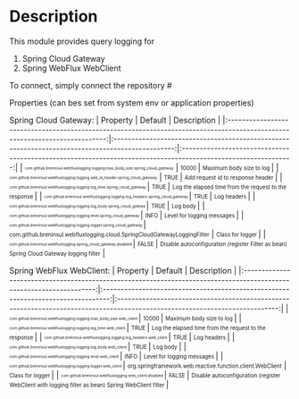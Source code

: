 # Description

This module provides query logging for

1) Spring Cloud Gateway
2) Spring WebFlux WebClient

To connect, simply connect the repository #

Properties (can bes set from system env or application properties)

Spring Cloud Gateway:
|                                                          Property                                                          |                                             Default                                             |                                                  Description                                                  |
|:--------------------------------------------------------------------------------------------------------------------------:|:-----------------------------------------------------------------------------------------------:|:-------------------------------------------------------------------------------------------------------------:|
| <sub><sup><sub><sup>com.github.breninsul.webfluxlogging.logging.max_body_size.spring_cloud_gateway</sup></sub></sup></sub> | <sub><sup>                                  10000                                  </sup></sub> | <sub><sup>                               Maximum body size to log                                </sup></sub> |
| <sub><sup><sub><sup>com.github.breninsul.webfluxlogging.logging.add_id_header.spring_cloud_gateway</sup></sub></sup></sub> | <sub><sup>                                  TRUE                                   </sup></sub> | <sub><sup>                           Add request id to response header                           </sup></sub> |
| <sub><sup><sub><sup> com.github.breninsul.webfluxlogging.logging.log_time.spring_cloud_gateway    </sup></sub></sup></sub> | <sub><sup>                                  TRUE                                   </sup></sub> | <sub><sup>                 Log the elapsed time from the request to the response                 </sup></sub> |
| <sub><sup><sub><sup>com.github.breninsul.webfluxlogging.logging.log_headers.spring_cloud_gateway  </sup></sub></sup></sub> | <sub><sup>                                  TRUE                                   </sup></sub> | <sub><sup>                                      Log headers                                      </sup></sub> |
| <sub><sup><sub><sup>  com.github.breninsul.webfluxlogging.logging.log_body.spring_cloud_gatewa    </sup></sub></sup></sub> | <sub><sup>                                  TRUE                                   </sup></sub> | <sub><sup>                                       Log body                                        </sup></sub> |
| <sub><sup><sub><sup>   com.github.breninsul.webfluxlogging.logging.level.spring_cloud_gateway     </sup></sub></sup></sub> | <sub><sup>                                  INFO                                   </sup></sub> | <sub><sup>                              Level for logging messages                               </sup></sub> |
| <sub><sup><sub><sup>  com.github.breninsul.webfluxlogging.logging.logger.spring_cloud_gateway     </sup></sub></sup></sub> | <sub><sup>com.github.breninsul.webfluxlogging.cloud.SpringCloudGatewayLoggingFilter</sup></sub> | <sub><sup>                                   Class for logger                                    </sup></sub> |
| <sub><sup><sub><sup>     com.github.breninsul.webfluxlogging.spring_cloud_gateway.disabled        </sup></sub></sup></sub> | <sub><sup>                                  FALSE                                  </sup></sub> | <sub><sup>Disable autoconfiguration (register Filter as bean) Spring Cloud Gateway logging filter</sup></sub> |

Spring WebFlux WebClient:
|                                                      Property                                                       |                                     Default                                      |                                                         Description                                                         |
|:-------------------------------------------------------------------------------------------------------------------:|:--------------------------------------------------------------------------------:|:---------------------------------------------------------------------------------------------------------------------------:|
| <sub><sup><sub><sup>com.github.breninsul.webfluxlogging.logging.max_body_size.web_client  </sup></sub></sup></sub>  | <sub><sup>                         10000                            </sup></sub> | <sub><sup>                                      Maximum body size to log                                      </sup></sub>  |
| <sub><sup><sub><sup>com.github.breninsul.webfluxlogging.logging.log_time.web_client       </sup></sub></sup></sub>  | <sub><sup>                          TRUE                            </sup></sub> | <sub><sup>                       Log the elapsed time from the request to the response                        </sup></sub>  |
| <sub><sup><sub><sup>com.github.breninsul.webfluxlogging.logging.log_headers.web_client    </sup></sub></sup></sub>  | <sub><sup>                          TRUE                            </sup></sub> | <sub><sup>                                            Log headers                                              </sup></sub> |
| <sub><sup><sub><sup>com.github.breninsul.webfluxlogging.logging.log_body.web_client       </sup></sub></sup></sub>  | <sub><sup>                          TRUE                            </sup></sub> | <sub><sup>                                              Log body                                              </sup></sub>  |
| <sub><sup><sub><sup>com.github.breninsul.webfluxlogging.logging.level.web_client          </sup></sub></sup></sub>  | <sub><sup>                          INFO                            </sup></sub> | <sub><sup>                                     Level for logging messages                                     </sup></sub>  |
| <sub><sup><sub><sup>com.github.breninsul.webfluxlogging.logging.logger.web_client         </sup></sub></sup></sub>  | <sub><sup>org.springframework.web.reactive.function.client.WebClient</sup></sub> | <sub><sup>                                          Class for logger                                          </sup></sub>  |
| <sub><sup><sub><sup>com.github.breninsul.webfluxlogging.web_client.disabled               </sup></sub></sup></sub>  | <sub><sup>                         FALSE                            </sup></sub> | <sub><sup> Disable autoconfiguration (register WebClient with logging filter as bean) Spring WebClient filter </sup></sub>  |
